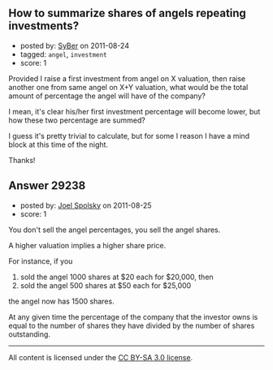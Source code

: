 ## How to summarize shares of angels repeating investments?

- posted by: [SyBer](https://stackexchange.com/users/-1/12946-syber) on 2011-08-24
- tagged: `angel`, `investment`
- score: 1

Provided I raise a first investment from angel on X valuation, then raise another one from same angel on X+Y valuation, what would be the total amount of percentage the angel will have of the company?

I mean, it's clear his/her first investment percentage will become lower, but how these two percentage are summed?

I guess it's pretty trivial to calculate, but for some I reason I have a mind block at this time of the night.

Thanks!


## Answer 29238

- posted by: [Joel Spolsky](https://stackexchange.com/users/-1/4335-joel-spolsky) on 2011-08-25
- score: 1

You don't sell the angel percentages, you sell the angel shares.

A higher valuation implies a higher share price.

For instance, if you 

1. sold the angel 1000 shares at $20 each for $20,000, then
2. sold the angel 500 shares at $50 each for $25,000

the angel now has 1500 shares.

At any given time the percentage of the company that the investor owns is equal to the number of shares they have divided by the number of shares outstanding.



---

All content is licensed under the [CC BY-SA 3.0 license](https://creativecommons.org/licenses/by-sa/3.0/).

